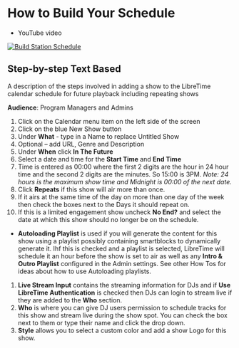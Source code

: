 # How to Build Your Schedule
* YouTube video

[![Build Station Schedule](http://img.youtube.com/vi/EfNhl-yQcn8/0.jpg)](https://www.youtube-nocookie.com/embed/EfNhl-yQcn8 "How to build your schedule")

## Step-by-step Text Based 

A description of the steps involved in adding a show to the LibreTime calendar
schedule for future playback including repeating shows

**Audience**: Program Managers and Admins

1. Click on the Calendar menu item on the left side of the screen
1. Click on the blue New Show button
1. Under **What** - type in a Name to replace Untitled Show
1. Optional – add URL, Genre and Description
1. Under **When** click **In The Future**
1. Select a date and time for the **Start Time** and **End Time**
1. Time is entered as 00:00 where the first 2 digits are the hour in 24 hour
time and the second 2 digits are the minutes. So 15:00 is 3PM. *Note: 24 hours
is the maximum show time and Midnight is 00:00 of the next date.*
1. Click **Repeats** if this show will air more than once.
1. If it airs at the same time of the day on more than one day of the week then
check the boxes next to the Days it should repeat on.
1. If this is a limited engagement show uncheck **No End?** and select the date
at which this show should no longer be on the schedule.
* **Autoloading Playlist** is used if you will generate the content for this
show using a playlist possibly containing smartblocks to dynamically generate
it. Ihf this is checked and a playlist is selected, LibreTime will schedule it
an hour before the show is set to air as well as any **Intro & Outro Playlist**
configured in the Admin settings. See other How Tos for ideas about how to use Autoloading playlists.
1. **Live Stream Input** contains the streaming information for DJs and if
**Use LibreTime Authentication** is checked then DJs can login to stream live
if they are added to the **Who** section.
1. **Who** is where you can give DJ users permission to schedule tracks for
this show and stream live during the show spot. You can check the box
next to them or type their name and click the drop down.
1. **Style** allows you to select a custom color and add a show Logo for this
show.
